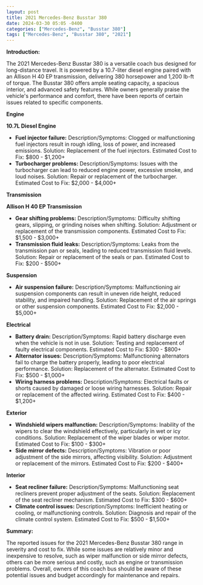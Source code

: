 ```yaml
---
layout: post
title: 2021 Mercedes-Benz Busstar 380
date: 2024-03-30 05:05 -0400
categories: ["Mercedes-Benz", "Busstar 380"]
tags: ["Mercedes-Benz", "Busstar 380", "2021"]
---
```

**Introduction:**

The 2021 Mercedes-Benz Busstar 380 is a versatile coach bus designed for long-distance travel. It is powered by a 10.7-liter diesel engine paired with an Allison H 40 EP transmission, delivering 380 horsepower and 1,200 lb-ft of torque. The Busstar 380 offers ample seating capacity, a spacious interior, and advanced safety features. While owners generally praise the vehicle's performance and comfort, there have been reports of certain issues related to specific components.

**Engine**

**10.7L Diesel Engine**

* **Fuel injector failure:** Description/Symptoms: Clogged or malfunctioning fuel injectors result in rough idling, loss of power, and increased emissions. Solution: Replacement of the fuel injectors. Estimated Cost to Fix: $800 - $1,200+
* **Turbocharger problems:** Description/Symptoms: Issues with the turbocharger can lead to reduced engine power, excessive smoke, and loud noises. Solution: Repair or replacement of the turbocharger. Estimated Cost to Fix: $2,000 - $4,000+

**Transmission**

**Allison H 40 EP Transmission**

* **Gear shifting problems:** Description/Symptoms: Difficulty shifting gears, slipping, or grinding noises when shifting. Solution: Adjustment or replacement of the transmission components. Estimated Cost to Fix: $1,500 - $3,000+
* **Transmission fluid leaks:** Description/Symptoms: Leaks from the transmission pan or seals, leading to reduced transmission fluid levels. Solution: Repair or replacement of the seals or pan. Estimated Cost to Fix: $200 - $500+

**Suspension**

* **Air suspension failure:** Description/Symptoms: Malfunctioning air suspension components can result in uneven ride height, reduced stability, and impaired handling. Solution: Replacement of the air springs or other suspension components. Estimated Cost to Fix: $2,000 - $5,000+

**Electrical**

* **Battery drain:** Description/Symptoms: Rapid battery discharge even when the vehicle is not in use. Solution: Testing and replacement of faulty electrical components. Estimated Cost to Fix: $300 - $800+
* **Alternator issues:** Description/Symptoms: Malfunctioning alternators fail to charge the battery properly, leading to poor electrical performance. Solution: Replacement of the alternator. Estimated Cost to Fix: $500 - $1,000+
* **Wiring harness problems:** Description/Symptoms: Electrical faults or shorts caused by damaged or loose wiring harnesses. Solution: Repair or replacement of the affected wiring. Estimated Cost to Fix: $400 - $1,200+

**Exterior**

* **Windshield wipers malfunction:** Description/Symptoms: Inability of the wipers to clear the windshield effectively, particularly in wet or icy conditions. Solution: Replacement of the wiper blades or wiper motor. Estimated Cost to Fix: $100 - $300+
* **Side mirror defects:** Description/Symptoms: Vibration or poor adjustment of the side mirrors, affecting visibility. Solution: Adjustment or replacement of the mirrors. Estimated Cost to Fix: $200 - $400+

**Interior**

* **Seat recliner failure:** Description/Symptoms: Malfunctioning seat recliners prevent proper adjustment of the seats. Solution: Replacement of the seat recliner mechanism. Estimated Cost to Fix: $300 - $600+
* **Climate control issues:** Description/Symptoms: Inefficient heating or cooling, or malfunctioning controls. Solution: Diagnosis and repair of the climate control system. Estimated Cost to Fix: $500 - $1,500+

**Summary:**

The reported issues for the 2021 Mercedes-Benz Busstar 380 range in severity and cost to fix. While some issues are relatively minor and inexpensive to resolve, such as wiper malfunction or side mirror defects, others can be more serious and costly, such as engine or transmission problems. Overall, owners of this coach bus should be aware of these potential issues and budget accordingly for maintenance and repairs.

